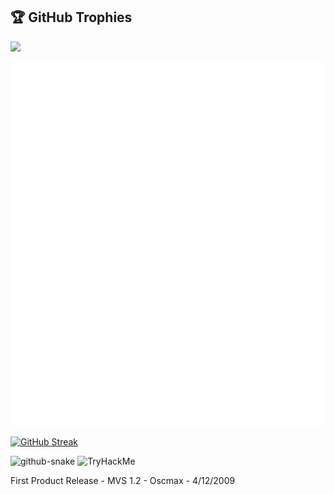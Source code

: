 ## 🏆 GitHub Trophies
![](https://github-profile-trophy.vercel.app/?username=mithereal&theme=radical&no-frame=false&no-bg=true&margin-w=40&row=1&column=7)

![Metrics](https://github.com/mithereal/mithereal/blob/main/github-metrics.svg)

[![GitHub Streak](https://github-readme-streak-stats.herokuapp.com?user=mithereal&theme=tokyonight&hide_border=true&ring=DD2727)](https://git.io/streak-stats)

<picture>
  <source media="(prefers-color-scheme: dark)" srcset="github-snake-dark.svg" />
  <source media="(prefers-color-scheme: light)" srcset="github-snake.svg" />
  <img alt="github-snake" src="github-snake.svg" />
</picture>

<img src="https://tryhackme-badges.s3.amazonaws.com/mithereal.png" alt="TryHackMe">

First Product Release - MVS 1.2 - Oscmax - 4/12/2009
